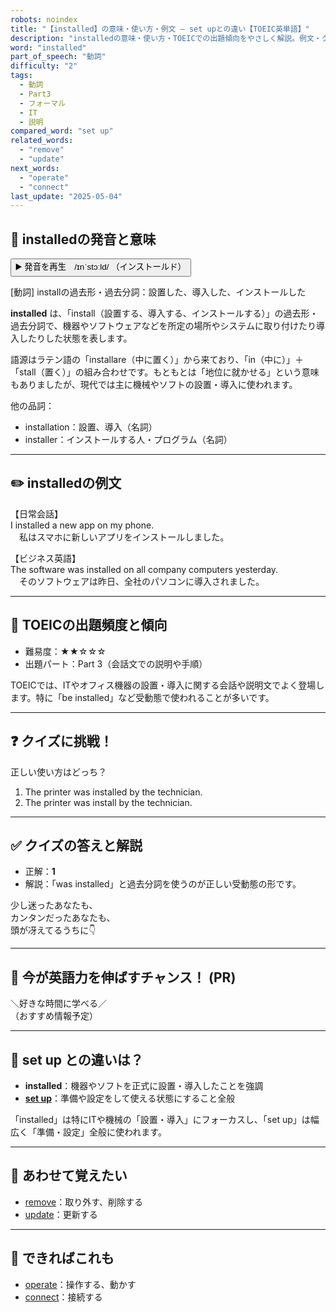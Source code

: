 ```yaml
---
robots: noindex
title: "【installed】の意味・使い方・例文 ― set upとの違い【TOEIC英単語】"
description: "installedの意味・使い方・TOEICでの出題傾向をやさしく解説。例文・クイズ付きでset upとの違いもわかりやすく学べます。"
word: "installed"
part_of_speech: "動詞"
difficulty: "2"
tags:
  - 動詞
  - Part3
  - フォーマル
  - IT
  - 説明
compared_word: "set up"
related_words:
  - "remove"
  - "update"
next_words:
  - "operate"
  - "connect"
last_update: "2025-05-04"
---
```


## 🔰 installedの発音と意味

<button class="play-audio" onclick="playTTS('installed')">
  <span class="play-audio-main">
    ▶️ 発音を再生　/ɪnˈstɔːld/
  </span>
  <span class="play-audio-sub">
    （インストールド）
  </span>
</button>

[動詞] installの過去形・過去分詞：設置した、導入した、インストールした

**installed** は、「install（設置する、導入する、インストールする）」の過去形・過去分詞で、機器やソフトウェアなどを所定の場所やシステムに取り付けたり導入したりした状態を表します。

語源はラテン語の「installare（中に置く）」から来ており、「in（中に）」＋「stall（置く）」の組み合わせです。もともとは「地位に就かせる」という意味もありましたが、現代では主に機械やソフトの設置・導入に使われます。

他の品詞：  
- installation：設置、導入（名詞）
- installer：インストールする人・プログラム（名詞）

---

## ✏️ installedの例文

【日常会話】  
I installed a new app on my phone.  
　私はスマホに新しいアプリをインストールしました。

【ビジネス英語】  
The software was installed on all company computers yesterday.  
　そのソフトウェアは昨日、全社のパソコンに導入されました。

---

## 🎯 TOEICの出題頻度と傾向

- 難易度：★★☆☆☆
- 出題パート：Part 3（会話文での説明や手順）

TOEICでは、ITやオフィス機器の設置・導入に関する会話や説明文でよく登場します。特に「be installed」など受動態で使われることが多いです。

---

## ❓ クイズに挑戦！

正しい使い方はどっち？

1. The printer was installed by the technician.  
2. The printer was install by the technician.

---

## ✅ クイズの答えと解説

- 正解：**1**
- 解説：「was installed」と過去分詞を使うのが正しい受動態の形です。

少し迷ったあなたも、  
カンタンだったあなたも、  
頭が冴えてるうちに👇️

---

## 🚀 今が英語力を伸ばすチャンス！ (PR)

<div class="info-center">
＼好きな時間に学べる／<br>  
（おすすめ情報予定）
</div>

---

## 🤔  set up との違いは？

- **installed**：機器やソフトを正式に設置・導入したことを強調
- **[set up](/set_up)**：準備や設定をして使える状態にすること全般

「installed」は特にITや機械の「設置・導入」にフォーカスし、「set up」は幅広く「準備・設定」全般に使われます。

---

## 🧩 あわせて覚えたい

- [remove](/remove)：取り外す、削除する
- [update](/update)：更新する

---

## 📖 できればこれも

- [operate](/operate)：操作する、動かす
- [connect](/connect)：接続する

<!-- cvid: aid08_bid36 -->
